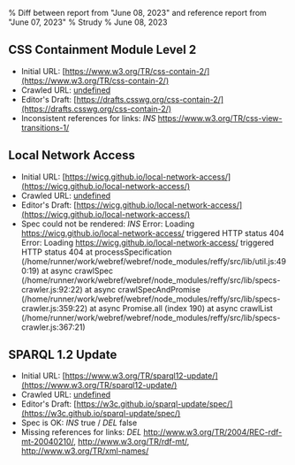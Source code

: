 % Diff between report from "June 08, 2023" and reference report from "June 07, 2023"
% Strudy
% June 08, 2023

## CSS Containment Module Level 2

- Initial URL: [https://www.w3.org/TR/css-contain-2/](https://www.w3.org/TR/css-contain-2/)
- Crawled URL: [undefined](undefined)
- Editor's Draft: [https://drafts.csswg.org/css-contain-2/](https://drafts.csswg.org/css-contain-2/)
- Inconsistent references for links: *INS* https://www.w3.org/TR/css-view-transitions-1/


## Local Network Access

- Initial URL: [https://wicg.github.io/local-network-access/](https://wicg.github.io/local-network-access/)
- Crawled URL: [undefined](undefined)
- Editor's Draft: [https://wicg.github.io/local-network-access/](https://wicg.github.io/local-network-access/)
- Spec could not be rendered: *INS* Error: Loading https://wicg.github.io/local-network-access/ triggered HTTP status 404 Error: Loading https://wicg.github.io/local-network-access/ triggered HTTP status 404
    at processSpecification (/home/runner/work/webref/webref/node_modules/reffy/src/lib/util.js:490:19)
    at async crawlSpec (/home/runner/work/webref/webref/node_modules/reffy/src/lib/specs-crawler.js:92:22)
    at async crawlSpecAndPromise (/home/runner/work/webref/webref/node_modules/reffy/src/lib/specs-crawler.js:359:22)
    at async Promise.all (index 190)
    at async crawlList (/home/runner/work/webref/webref/node_modules/reffy/src/lib/specs-crawler.js:367:21)


## SPARQL 1.2 Update

- Initial URL: [https://www.w3.org/TR/sparql12-update/](https://www.w3.org/TR/sparql12-update/)
- Crawled URL: [undefined](undefined)
- Editor's Draft: [https://w3c.github.io/sparql-update/spec/](https://w3c.github.io/sparql-update/spec/)
- Spec is OK: *INS* true / *DEL* false
- Missing references for links: *DEL* http://www.w3.org/TR/2004/REC-rdf-mt-20040210/, http://www.w3.org/TR/rdf-mt/, http://www.w3.org/TR/xml-names/



